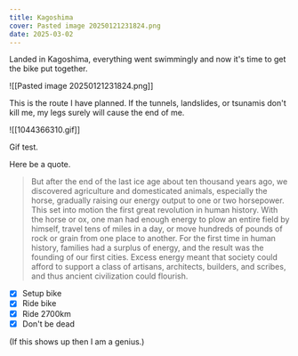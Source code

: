 ```yaml
---
title: Kagoshima
cover: Pasted image 20250121231824.png
date: 2025-03-02
---
```

Landed in Kagoshima, everything went swimmingly and now it's time to get the bike put together.

![[Pasted image 20250121231824.png]]

This is the route I have planned. If the tunnels, landslides, or tsunamis don't kill me, my legs surely will cause the end of me.

![[1044366310.gif]]

Gif test.

Here be a quote.
> But after the end of the last ice age about ten thousand years ago, we discovered agriculture and domesticated animals, especially the horse, gradually raising our energy output to one or two horsepower. This set into motion the first great revolution in human history. With the horse or ox, one man had enough energy to plow an entire field by himself, travel tens of miles in a day, or move hundreds of pounds of rock or grain from one place to another. For the first time in human history, families had a surplus of energy, and the result was the founding of our first cities. Excess energy meant that society could afford to support a class of artisans, architects, builders, and scribes, and thus ancient civilization could flourish.

- [x] Setup bike
- [x] Ride bike
- [x] Ride 2700km
- [x] Don't be dead

(If this shows up then I am a genius.)
